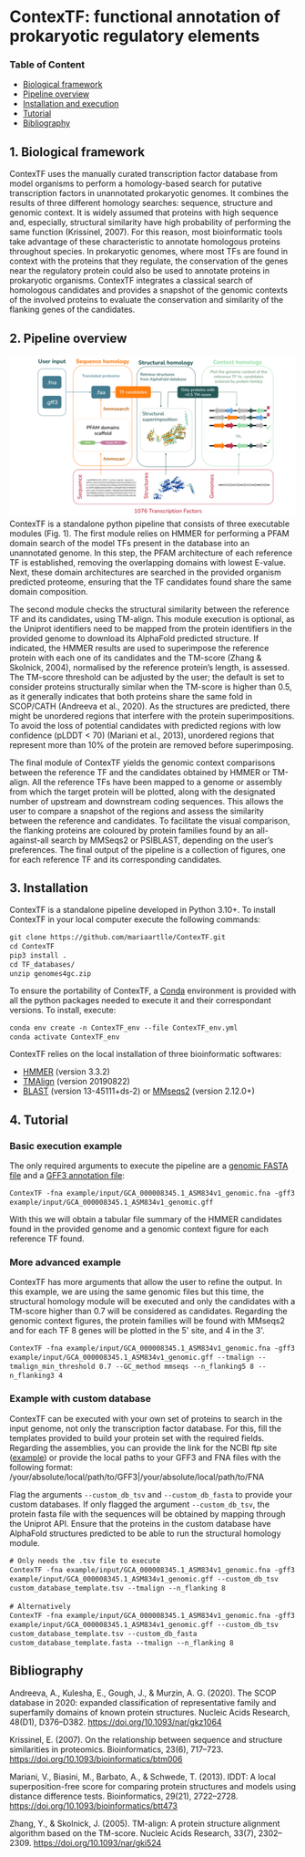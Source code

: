 # ContexTF: functional annotation of prokaryotic regulatory elements

### Table of Content
- [Biological framework](#1-biological-framework)
- [Pipeline overview](#2-pipeline-overview)
- [Installation and execution](#3-installation-and-execution)
- [Tutorial](#4-tutorial)
- [Bibliography](#4-Bibliography)

## 1. Biological framework
ContexTF uses the manually curated transcription factor database from model organisms to perform a homology-based search for putative transcription factors in unannotated prokaryotic genomes. It combines the results of three different homology searches: sequence, structure and genomic context. It is widely assumed that proteins with high sequence and, especially, structural similarity have high probability of performing the  same function (Krissinel, 2007). For this reason, most bioinformatic tools take advantage of these characteristic to annotate homologous proteins throughout species. In prokaryotic genomes, where most TFs are found in context with the proteins that they regulate, the conservation of the genes near the regulatory protein could also be used to annotate proteins in prokaryotic organisms. ContexTF integrates a classical search of homologous candidates and provides a snapshot of the genomic contexts of the involved proteins to evaluate the conservation and similarity of the flanking genes of the candidates.

## 2. Pipeline overview
![ContexTF overview](/ContexTF_overview.svg "ContexTF pipeline overview")
ContexTF is a standalone python pipeline that consists of three executable modules (Fig. 1). The first module relies on HMMER for performing a PFAM domain search of the model TFs present in the database into an unannotated genome. In this step, the PFAM architecture of each reference TF is established, removing the overlapping domains with lowest E-value. Next, these domain architectures are searched in the provided organism predicted proteome, ensuring that the TF candidates found share the same domain composition.

The second module checks the structural similarity between the reference TF and its candidates, using TM-align. This module execution is optional, as the Uniprot identifiers need to be mapped from the protein identifiers in the provided genome to download its AlphaFold predicted structure. If indicated, the HMMER results are used to superimpose the reference protein with each one of its candidates and the TM-score (Zhang & Skolnick, 2004), normalised by the reference protein’s length, is assessed. The TM-score threshold can be adjusted by the user; the default is set to consider proteins structurally similar when the TM-score is higher than 0.5, as it generally indicates that both proteins share the same fold in SCOP/CATH (Andreeva et al., 2020). As the structures are predicted, there might be unordered regions that interfere with the protein superimpositions. To avoid the loss of potential candidates with predicted regions with low confidence (pLDDT < 70) (Mariani et al., 2013), unordered regions that represent more than 10% of the protein are removed before superimposing.

The final module of ContexTF yields the genomic context comparisons between the reference TF and the candidates obtained by HMMER or TM-align. All the reference TFs have been mapped to a genome or assembly from which the target protein will be plotted, along with the designated number of upstream and downstream coding sequences. This allows the user to compare a snapshot of the regions and assess the similarity between the reference and candidates. To facilitate the visual comparison, the flanking proteins are coloured by protein families found by an all-against-all search by MMSeqs2 or PSIBLAST, depending on the user’s preferences. The final output of the pipeline is a collection of figures, one for each reference TF and its corresponding candidates.

## 3. Installation

ContexTF is a standalone pipeline developed in Python 3.10+. To install ContexTF in your local computer execute the following commands: 

```shell
git clone https://github.com/mariaartlle/ContexTF.git
cd ContexTF
pip3 install .
cd TF_databases/
unzip genomes4gc.zip
```

To ensure the portability of ContexTF, a [Conda](https://docs.conda.io/en/latest/) environment is provided with all the python packages needed to execute it and their correspondant versions. To install, execute:
```shell
conda env create -n ContexTF_env --file ContexTF_env.yml
conda activate ContexTF_env
```

ContexTF relies on the local installation of three bioinformatic softwares:

- [HMMER](http://hmmer.org/) (version 3.3.2)
- [TMAlign](https://zhanggroup.org/TM-align/) (version 20190822)
- [BLAST](https://blast.ncbi.nlm.nih.gov/doc/blast-help/downloadblastdata.html) (version 13-45111+ds-2) or [MMseqs2](https://github.com/soedinglab/MMseqs2) (version 2.12.0+)

## 4. Tutorial

### Basic execution example
The only required arguments to execute the pipeline are a [genomic FASTA file](/example/input/GCA_000008345.1_ASM834v1_genomic.fna) and a [GFF3 annotation file](/example/input/GCA_000008345.1_ASM834v1_genomic.gff): 
```shell 
ContexTF -fna example/input/GCA_000008345.1_ASM834v1_genomic.fna -gff3 example/input/GCA_000008345.1_ASM834v1_genomic.gff
```
With this we will obtain a tabular file summary of the HMMER candidates found in the provided genome and a genomic context figure for each reference TF found.

### More advanced example
ContexTF has more arguments that allow the user to refine the output. In this example, we are using the same genomic files but this time, the structural homology module will be executed and only the candidates with a TM-score higher than 0.7 will be considered as candidates. Regarding the genomic context figures, the protein families will be found with MMseqs2 and for each TF 8 genes will be plotted in the 5' site, and 4 in the 3'.

```shell
ContexTF -fna example/input/GCA_000008345.1_ASM834v1_genomic.fna -gff3 example/input/GCA_000008345.1_ASM834v1_genomic.gff --tmalign --tmalign_min_threshold 0.7 --GC_method mmseqs --n_flanking5 8 --n_flanking3 4 

```

### Example with custom database
ContexTF can be executed with your own set of proteins to search in the input genome, not only the transcription factor database. For this, fill the templates provided to build your protein set with the required fields. Regarding the assemblies, you can provide the link for the NCBI ftp site ([example](https://ftp.ncbi.nlm.nih.gov/genomes/all/GCF/000/009/045/GCF_000009045.1_ASM904v1/)) or provide the local paths to your GFF3 and FNA files with the following format: /your/absolute/local/path/to/GFF3|/your/absolute/local/path/to/FNA

Flag the arguments ```--custom_db_tsv``` and ```--custom_db_fasta``` to provide your custom databases. If only flagged the argument ```--custom_db_tsv```, the protein fasta file with the sequences will be obtained by mapping through the Uniprot API. Ensure that the proteins in the custom database have AlphaFold structures predicted to be able to run the structural homology module.

```shell
# Only needs the .tsv file to execute 
ContexTF -fna example/input/GCA_000008345.1_ASM834v1_genomic.fna -gff3 example/input/GCA_000008345.1_ASM834v1_genomic.gff --custom_db_tsv custom_database_template.tsv --tmalign --n_flanking 8 

# Alternatively
ContexTF -fna example/input/GCA_000008345.1_ASM834v1_genomic.fna -gff3 example/input/GCA_000008345.1_ASM834v1_genomic.gff --custom_db_tsv custom_database_template.tsv --custom_db_fasta custom_database_template.fasta --tmalign --n_flanking 8 

```

## Bibliography
Andreeva, A., Kulesha, E., Gough, J., & Murzin, A. G. (2020). The SCOP database in 2020: expanded classification of representative family and superfamily domains of known protein structures. Nucleic Acids Research, 48(D1), D376–D382. https://doi.org/10.1093/nar/gkz1064

Krissinel, E. (2007). On the relationship between sequence and structure similarities in proteomics. Bioinformatics, 23(6), 717–723. https://doi.org/10.1093/bioinformatics/btm006

Mariani, V., Biasini, M., Barbato, A., & Schwede, T. (2013). IDDT: A local superposition-free score for comparing protein structures and models using distance difference tests. Bioinformatics, 29(21), 2722–2728. https://doi.org/10.1093/bioinformatics/btt473

Zhang, Y., & Skolnick, J. (2005). TM-align: A protein structure alignment algorithm based on the TM-score. Nucleic Acids Research, 33(7), 2302–2309. https://doi.org/10.1093/nar/gki524

